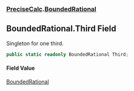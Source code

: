 ### [PreciseCalc](PreciseCalc.md 'PreciseCalc').[BoundedRational](PreciseCalc.BoundedRational.md 'PreciseCalc.BoundedRational')

## BoundedRational.Third Field

Singleton for one third.

```csharp
public static readonly BoundedRational Third;
```

#### Field Value
[BoundedRational](PreciseCalc.BoundedRational.md 'PreciseCalc.BoundedRational')